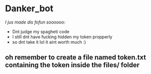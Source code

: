 # **Danker_bot**

_I jus made dis fofun soooooo:_
* Dnt judge my spagheti code
* I still dnt have fucking hidden my token propperly 
* so dnt take it lol it aint worth much :)

## oh remember to create a file named token.txt containing the token inside the files/ folder
